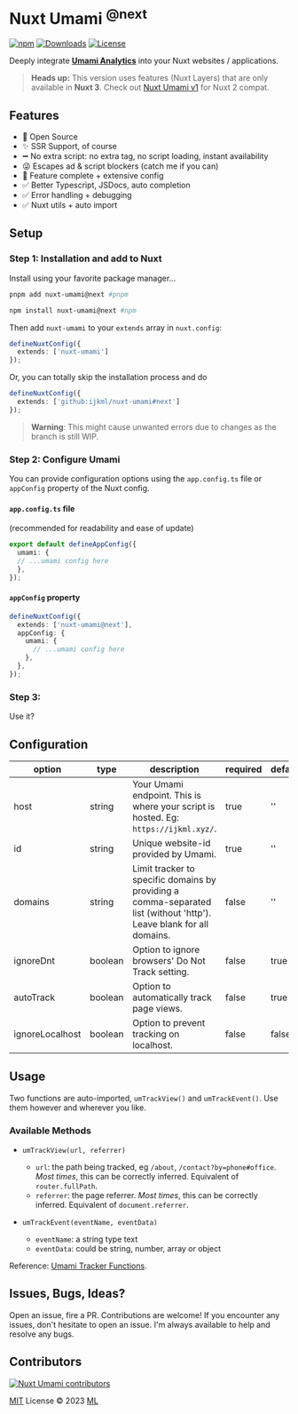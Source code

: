 # Nuxt Umami <sup>@next<sup>

[![npm](https://img.shields.io/npm/v/nuxt-umami/next?style=flat-square)](https://www.npmjs.com/package/nuxt-umami/v/next)
[![Downloads](https://img.shields.io/npm/dt/nuxt-umami.svg?style=flat-square)](https://www.npmjs.com/package/nuxt-umami)
[![License](https://img.shields.io/npm/l/nuxt-umami/?style=flat-square)](/LICENSE)

Deeply integrate [**Umami Analytics**](https://umami.is/) into your Nuxt websites / applications.

> **Heads up:**
> This version uses features (Nuxt Layers) that are only available in **Nuxt 3**.
> Check out [Nuxt Umami v1](https://github.com/ijkml/nuxt-umami) for Nuxt 2 compat.

## Features

- 📖 Open Source
- ✨ SSR Support, of course
- ➖ No extra script: no extra tag, no script loading, instant availability
- 😜 Escapes ad & script blockers (catch me if you can)
- 💯 Feature complete + extensive config
- ✅ Better Typescript, JSDocs, auto completion
- ✅ Error handling + debugging
- ✅ Nuxt utils + auto import

## Setup

### Step 1: Installation and add to Nuxt

Install using your favorite package manager...

```bash
pnpm add nuxt-umami@next #pnpm
```

```bash
npm install nuxt-umami@next #npm
```

Then add `nuxt-umami` to your `extends` array in `nuxt.config`:

```ts
defineNuxtConfig({
  extends: ['nuxt-umami']
});
```

Or, you can totally skip the installation process and do

```ts
defineNuxtConfig({
  extends: ['github:ijkml/nuxt-umami#next']
});
```

> **Warning**:
> This might cause unwanted errors due to changes as the branch is still WIP.

### Step 2: Configure Umami

You can provide configuration options using the `app.config.ts` file or `appConfig` property of the Nuxt config.

#### `app.config.ts` file

(recommended for readability and ease of update)

```ts
export default defineAppConfig({
  umami: {
  // ...umami config here
  },
});
```

#### `appConfig` property

```ts
defineNuxtConfig({
  extends: ['nuxt-umami@next'],
  appConfig: {
    umami: {
      // ...umami config here
    },
  },
});
```

### Step 3:

Use it?

## Configuration

| option | type | description | required | default |
|---|---|---|---|---|
| host | string | Your Umami endpoint. This is where your script is hosted. Eg: `https://ijkml.xyz/`. | true | '' |
| id | string | Unique website-id provided by Umami. | true | '' |
| domains | string | Limit tracker to specific domains by providing a comma-separated list (without 'http'). Leave blank for all domains. | false | '' |
| ignoreDnt | boolean | Option to ignore browsers' Do Not Track setting. | false | true |
| autoTrack | boolean | Option to automatically track page views. | false | true |
| ignoreLocalhost | boolean | Option to prevent tracking on localhost. | false | false |

## Usage

Two functions are auto-imported, `umTrackView()` and `umTrackEvent()`. Use them however and wherever you like.

### Available Methods

- `umTrackView(url, referrer)`
  - `url`: the path being tracked, eg `/about`, `/contact?by=phone#office`. *Most times*, this can be correctly inferred. Equivalent of `router.fullPath`.
  - `referrer`: the page referrer. *Most times*, this can be correctly inferred. Equivalent of `document.referrer`.

- `umTrackEvent(eventName, eventData)`
  - `eventName`: a string type text
  - `eventData`: could be string, number, array or object


Reference: [Umami Tracker Functions](https://umami.is/docs/tracker-functions).


## Issues, Bugs, Ideas?

Open an issue, fire a PR. Contributions are welcome! If you encounter any issues, don't hesitate to open an issue. I'm always available to help and resolve any bugs.

## Contributors

<a href="https://github.com/ijkml/nuxt-umami/graphs/contributors">
  <img alt="Nuxt Umami contributors" src="https://contrib.rocks/image?repo=ijkml/nuxt-umami" />
</a>

[MIT](./LICENSE) License © 2023 [ML](https://github.com/ijkml/)
